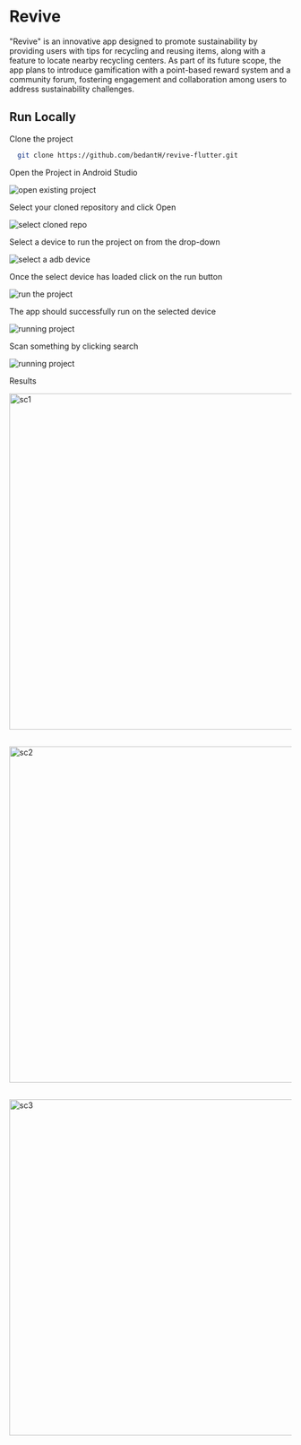 
# Revive

"Revive" is an innovative app designed to promote sustainability by providing users with tips for recycling and reusing items, along with a feature to locate nearby recycling centers. As part of its future scope, the app plans to introduce gamification with a point-based reward system and a community forum, fostering engagement and collaboration among users to address sustainability challenges.


## Run Locally

Clone the project

```bash
  git clone https://github.com/bedantH/revive-flutter.git
```

Open the Project in Android Studio

![open existing project](https://cdn.discordapp.com/attachments/1091999644923473920/1212790690900082739/Screenshot_2024-02-29_at_9.25.12_PM.png?ex=65f31e59&is=65e0a959&hm=75420a02c3e9addea8c8e46b8af3517ce34c5801cff47a99103b57bd2fe54d78&)


Select your cloned repository and click Open

![select cloned repo](https://cdn.discordapp.com/attachments/1091999644923473920/1212791511045898300/Screenshot_2024-02-29_at_9.28.36_PM.png?ex=65f31f1c&is=65e0aa1c&hm=9c1a6141d2a663ff3f5e297e008cf27d1d603050f2cd5150d635bfa5a20105b2&)


Select a device to run the project on from the drop-down

![select a adb device](https://cdn.discordapp.com/attachments/1091999644923473920/1212792508266844160/Screenshot_2024-02-29_at_9.33.39_PM.png?ex=65f3200a&is=65e0ab0a&hm=e510c07767aaced7998a4aca23625eda394b40134747f1081e9eecd764197184&)


Once the select device has loaded click on the run button

![run the project](https://cdn.discordapp.com/attachments/1091999644923473920/1212793147239702608/Screenshot_2024-02-29_at_9.36.08_PM.png?ex=65f320a2&is=65e0aba2&hm=1f62cd1ea160919a01b2eff366da6e49096bca6c3ce7038b97be8b1654a7c315&)


The app should successfully run on the selected device

![running project](https://cdn.discordapp.com/attachments/1091999644923473920/1212796820409815162/Screenshot_2024-02-29_at_9.50.44_PM.png?ex=65f3240e&is=65e0af0e&hm=8e708477a9f9871a484ea79593b23c47f79b20391d876cabadb9dde49ee1e94b&)


Scan something by clicking search

![running project](https://cdn.discordapp.com/attachments/1091999644923473920/1212798134309359696/Screenshot_2024-02-29_at_9.54.53_PM.png?ex=65f32547&is=65e0b047&hm=71ff08d50fde8520ee468db17c7d9998a260f25ed4f800634786f7d68efdef49&)


Results
<div style="display:flex;gap:30px;flex-wrap:wrap;justify-content:space-evenly">
  <img height="600" src="https://cdn.discordapp.com/attachments/1091999644923473920/1212799851385856051/Screenshot_2024-02-29_at_10.01.46_PM.png?ex=65f326e1&is=65e0b1e1&hm=672c08b69ad73438b070f943a4ec881522c0b3528267d05e13ae0b24ea916bf5&" alt="sc1">
  <img height="600" src="https://cdn.discordapp.com/attachments/1091999644923473920/1212799871971758100/Screenshot_2024-02-29_at_10.02.41_PM.png?ex=65f326e6&is=65e0b1e6&hm=3135f018fce6c460e54565e31e314f046927d6865b63d26f76707e61c440fbd8&" alt="sc2">
  <img height="600" src="https://cdn.discordapp.com/attachments/1091999644923473920/1212799893958033448/Screenshot_2024-02-29_at_10.03.15_PM.png?ex=65f326eb&is=65e0b1eb&hm=3b637ebccd32561c8c0c4b2f659aaea3c1577f89315fc897c3449612f1880961&" alt="sc3">
</div>
